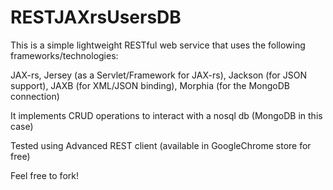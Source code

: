 # RESTJAXrsUsersDB
This is a simple lightweight RESTful web service that uses the following frameworks/technologies:

JAX-rs, 
Jersey (as a Servlet/Framework for JAX-rs),
Jackson (for JSON support),
JAXB (for XML/JSON binding),
Morphia (for the MongoDB connection)

It implements CRUD operations to interact with a nosql db (MongoDB in this case)


Tested using Advanced REST client (available in GoogleChrome store for free)

Feel free to fork!
